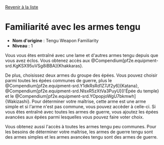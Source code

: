 [Revenir à la liste](list.md)

# Familiarité avec les armes tengu

 * **Nom d'origine** : Tengu Weapon Familiarity
 * **Niveau** : 1


<p>Vous vous êtes entraîné avec une lame et d'autres armes tengu depuis que vous avez éclos. Vous obtenez accès aux @Compendium[pf2e.equipment-srd.KgKSX95uVSg8iBBA]{Khakkaras}.</p>
<p>De plus, choisissez deux armes du groupe des épées. Vous pouvez choisir parmi toutes les épées communes de guerre, plus le @Compendium[pf2e.equipment-srd.Y1dkRsRd1Z7Jf2y6]{Katana}, @Compendium[pf2e.equipment-srd.NIsxR5zXtVa3PuyU]{l'Épée du temple} et le @Compendium[pf2e.equipment-srd.YOpopjoWgU7bkmwh]{Wakizashi}. Pour déterminer votre maîtrise, cette arme est une arme simple et si l'arme n'est pas commune, vous pouvez accèder à celle-ci. Si vous êtes entraîné avec toutes les armes de guerre, vous ajoutez les épées avancées aux épées parmi lesquelles vous pouvez faire voter choix.</p>
<p>Vous obtenez aussi l'accès à toutes les armes tengu peu communes. Pour les besoins de déterminer votre maîtrise, les armes de guerre tengu sont des armes simples et les armes avancées tengu sont des armes de guerre.</p>